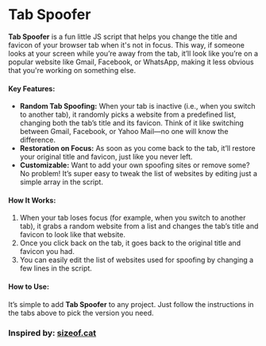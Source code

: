 # Tab Spoofer

**Tab Spoofer** is a fun little JS script that helps you change the title and favicon of your browser tab when it's not in focus. This way, if someone looks at your screen while you’re away from the tab, it’ll look like you’re on a popular website like Gmail, Facebook, or WhatsApp, making it less obvious that you're working on something else.

#### Key Features:

- **Random Tab Spoofing:** When your tab is inactive (i.e., when you switch to another tab), it randomly picks a website from a predefined list, changing both the tab’s title and its favicon. Think of it like switching between Gmail, Facebook, or Yahoo Mail—no one will know the difference.
- **Restoration on Focus:** As soon as you come back to the tab, it’ll restore your original title and favicon, just like you never left.
- **Customizable:** Want to add your own spoofing sites or remove some? No problem! It’s super easy to tweak the list of websites by editing just a simple array in the script.

#### How It Works:

1. When your tab loses focus (for example, when you switch to another tab), it grabs a random website from a list and changes the tab’s title and favicon to look like that website.
2. Once you click back on the tab, it goes back to the original title and favicon you had.
3. You can easily edit the list of websites used for spoofing by changing a few lines in the script.

#### How to Use:

It’s simple to add **Tab Spoofer** to any project. Just follow the instructions in the tabs above to pick the version you need.

### Inspired by: [sizeof.cat](https://sizeof.cat/)
